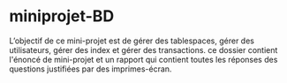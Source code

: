 # miniprojet-BD
L’objectif de ce mini-projet est de gérer des tablespaces, gérer des utilisateurs, gérer des index et gérer des transactions.
ce dossier contient l'énoncé de mini-projet et un rapport qui contient toutes les réponses des questions justifiées
par des imprimes-écran.
